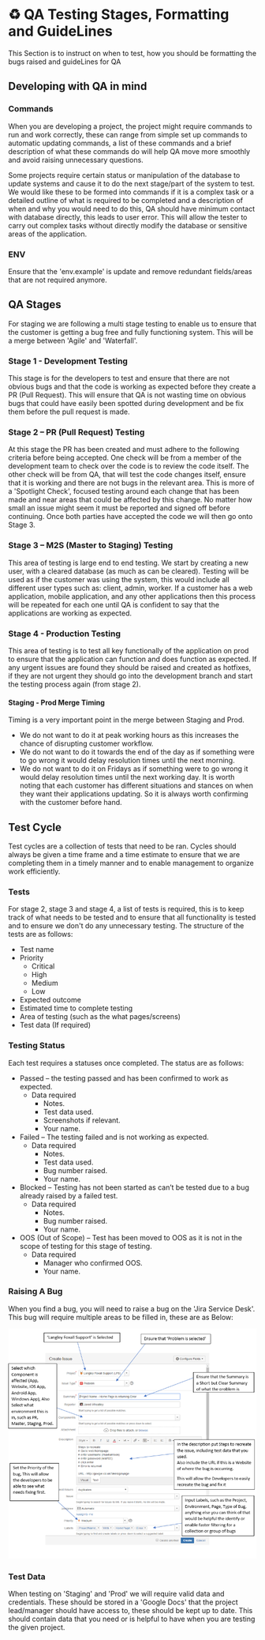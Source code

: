 # ♻️ QA Testing Stages, Formatting and GuideLines

This Section is to instruct on when to test, how you should be formatting the bugs raised and guideLines for QA

## Developing with QA in mind
### Commands
When you are developing a project, the project might require commands to run and work correctly, these can range from simple set up commands to automatic updating commands, a list of these commands and a brief description of what these commands do will help QA move more smoothly and avoid raising unnecessary questions.

Some projects require certain status or manipulation of the database to update systems and cause it to do the next stage/part of the system to test. We would like these to be formed into commands if it is a complex task or a detailed outline of what is required to be completed and a description of when and why you would need to do this, QA should have minimum contact with database directly, this leads to user error. This will allow the tester to carry out complex tasks without directly modify the database or sensitive areas of the application.

### ENV
Ensure that the 'env.example' is update and remove redundant fields/areas that are not required anymore.
		
## QA Stages
For staging we are following a multi stage testing to enable us to ensure that the customer is getting a bug free and fully functioning system. This will be a merge between 'Agile' and 'Waterfall'.
										
### Stage 1 - Development Testing
This stage is for the developers to test and ensure that there are not obvious bugs and that the code is working as expected before they create a PR (Pull Request). This will ensure that QA is not wasting time on obvious bugs that could have easily been spotted during development and be fix them before the pull request is made.
												
### Stage 2 – PR (Pull Request) Testing
At this stage the PR has been created and must adhere to the following criteria before being accepted.
One check will be from a member of the development team to check over the code is to review the code itself. 
The other check will be from QA, that will test the code changes itself, ensure that it is working and there are not bugs in the relevant area. This is more of a 'Spotlight Check', focused testing around each change that has been made and near areas that could be affected by this change. No matter how small an issue might seem it must be reported and signed off before continuing.
Once both parties have accepted the code we will then go onto Stage 3.
												
### Stage 3 – M2S (Master to Staging) Testing
This area of testing is large end to end testing. We start by creating a new user, with a cleared database (as much as can be cleared). Testing will be used as if the customer was using the system, this would include all different user types such as: client, admin, worker. If a customer has a web application, mobile application, and any other applications then this process will be repeated for each one until QA is confident to say that the applications are working as expected.

### Stage 4 - Production Testing
This area of testing is to test all key functionally of the application on prod to ensure that the application can function and does function as expected.
If any urgent issues are found they should be raised and created as hotfixes, if they are not urgent they should go into the development branch and start the testing process again (from stage 2).

#### Staging - Prod Merge Timing
Timing is a very important point in the merge between Staging and Prod.
- We do not want to do it at peak working hours as this increases the chance of disrupting customer workflow.
- We do not want to do it towards the end of the day as if something were to go wrong it would delay resolution times until the next morning.
- We do not want to do it on Fridays as if something were to go wrong it would delay resolution times until the next working day.
It is worth noting that each customer has different situations and stances on when they want their applications updating. So it is always worth confirming with the customer before hand.

## Test Cycle
Test cycles are a collection of tests that need to be ran. Cycles should always be given a time frame and a time estimate to ensure that we are completing them in a timely manner and to enable management to organize work efficiently.

### Tests
For stage 2, stage 3 and stage 4, a list of tests is required, this is to keep track of what needs to be tested and to ensure that all functionality is tested and to ensure we don't do any unnecessary testing.
The structure of the tests are as follows:
- Test name
- Priority
    - Critical
    - High
    - Medium
    - Low
- Expected outcome
- Estimated time to complete testing
- Area of testing (such as the what pages/screens)
- Test data (If required)

### Testing Status
Each test requires a statuses once completed. The status are as follows:
- Passed – the testing passed and has been confirmed to work as expected.
	- Data required 
		- Notes.
		- Test data used.
		- Screenshots if relevant.
		- Your name.
- Failed – The testing failed and is not working as expected.
	- Data required
		- Notes.
		- Test data used.
		- Bug number raised.
		- Your name.
- Blocked – Testing has not been started as can’t be tested due to a bug already raised by a failed test.
	- Data required
		- Notes.
		- Bug number raised.
		- Your name.
- OOS (Out of Scope) – Test has been moved to OOS as it is not in the scope of testing for this stage of testing.
	- Data required
		- Manager who confirmed OOS.
		- Your name.

### Raising A Bug
When you find a bug, you will need to raise a bug on the 'Jira Service Desk'.
This bug will require multiple areas to be filled in, these are as Below:

![Jira Bug Raising](images/jira/raising-bugs.PNG)

### Test Data
When testing on 'Staging' and 'Prod' we will require valid data and credentials. These should be stored in a 'Google Docs' that the project lead/manager should have access to, these should be kept up to date. This should contain data that you need or is helpful to have when you are testing the given project. 
